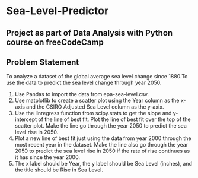 # Sea-Level-Predictor

## Project as part of Data Analysis with Python course on freeCodeCamp

## Problem Statement
To analyze a dataset of the global average sea level change since 1880.To use the data to predict the sea level change through year 2050.

1. Use Pandas to import the data from epa-sea-level.csv.
2. Use matplotlib to create a scatter plot using the Year column as the x-axis and the CSIRO Adjusted Sea Level column as the y-axix.
3. Use the linregress function from scipy.stats to get the slope and y-intercept of the line of best fit. Plot the line of best fit over the top of the scatter plot. Make the line go through the year 2050 to predict the sea level rise in 2050.
4. Plot a new line of best fit just using the data from year 2000 through the most recent year in the dataset. Make the line also go through the year 2050 to predict the sea level rise in 2050 if the rate of rise continues as it has since the year 2000.
5. The x label should be Year, the y label should be Sea Level (inches), and the title should be Rise in Sea Level.

